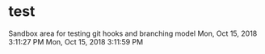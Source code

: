 # test
Sandbox area for testing git hooks and branching model
Mon, Oct 15, 2018  3:11:27 PM
Mon, Oct 15, 2018  3:11:59 PM
